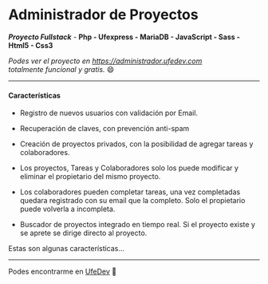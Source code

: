 # Administrador de Proyectos 
___Proyecto Fullstack___ - __Php - Ufexpress - MariaDB - JavaScript - Sass - Html5 - Css3__

*Podes ver el proyecto en <https://administrador.ufedev.com>   
totalmente funcional y gratis.* :smile:

---

#### Características

- Registro de nuevos usuarios con validación por Email.

- Recuperación de claves, con prevención anti-spam

- Creación de proyectos privados, con la posibilidad de agregar tareas y colaboradores.

- Los proyectos, Tareas y Colaboradores solo los puede modificar y eliminar el propietario del mismo proyecto.

- Los colaboradores pueden completar tareas, una vez completadas quedara registrado con su email que la completo. 
Solo el propietario puede volverla a incompleta.

- Buscador de proyectos integrado en tiempo real. Si el proyecto existe y se aprete <Enter> se dirige directo al proyecto.

Estas son algunas características...

---

Podes encontrarme en [UfeDev](https://ufedev.com) :wave:
